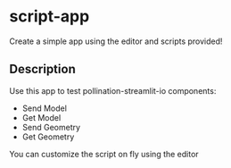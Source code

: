 # script-app

Create a simple app using the editor and scripts provided!

## Description

Use this app to test pollination-streamlit-io components:
* Send Model
* Get Model
* Send Geometry
* Get Geometry

You can customize the script on fly using the editor
